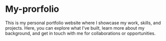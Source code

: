 # My-prorfolio
This is my personal portfolio website where I showcase my work, skills, and projects. Here, you can explore what I’ve built, learn more about my background, and get in touch with me for collaborations or opportunities.
